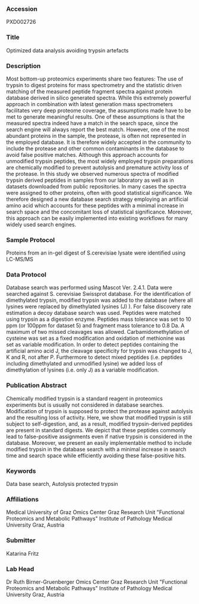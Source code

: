 ### Accession
PXD002726

### Title
Optimized data analysis avoiding trypsin artefacts

### Description
Most bottom-up proteomics experiments share two features: The use of trypsin to digest proteins for mass spectrometry and the statistic driven matching of the measured peptide fragment spectra against protein database derived in silico generated spectra. While this extremely powerful approach in combination with latest generation mass spectrometers facilitates very deep proteome coverage, the assumptions made have to be met to generate meaningful results. One of these assumptions is that the measured spectra indeed have a match in the search space, since the search engine will always report the best match. However, one of the most abundant proteins in the sample, the protease, is often not represented in the employed database. It is therefore widely accepted in the community to include the protease and other common contaminants in the database to avoid false positive matches. Although this approach accounts for unmodified trypsin peptides, the most widely employed trypsin preparations are chemically modified to prevent autolysis and premature activity loss of the protease. In this study we observed numerous spectra of modified trypsin derived peptides in samples from our laboratory as well as in datasets downloaded from public repositories. In many cases the spectra were assigned to other proteins, often with good statistical significance. We therefore designed a new database search strategy employing an artificial amino acid which accounts for these peptides with a minimal increase in search space and the concomitant loss of statistical significance. Moreover, this approach can be easily implemented into existing workflows for many widely used search engines.

### Sample Protocol
Proteins from an in-gel digest of S.cerevisiae lysate were identified using LC-MS/MS

### Data Protocol
Database search was performed using Mascot Ver. 2.4.1. Data were searched against S. cerevisiae Swissprot database. For the identification of dimethylated trypsin, modified trypsin was added to the database (where all lysines were replaced by dimethylated lysines (J) ). For false discovery rate estimation a decoy database search was used. Peptides were matched using trypsin as a digestion enzyme. Peptides mass tolerance was set to 10 ppm (or 100ppm for dataset 5) and fragment mass tolerance to 0.8 Da. A maximum of two missed cleavages was allowed. Carbamidomethylation of cysteine was set as a fixed modification and oxidation of methionine was set as variable modification. In order to detect peptides containing the artificial amino acid J, the cleavage specificity for trypsin was changed to J, K and R, not after P. Furthermore to detect mixed peptides (i.e. peptides including dimethylated and unmodified lysine) we added loss of dimethylation of lysines (i.e. only J) as a variable modification.

### Publication Abstract
Chemically modified trypsin is a standard reagent in proteomics experiments but is usually not considered in database searches. Modification of trypsin is supposed to protect the protease against autolysis and the resulting loss of activity. Here, we show that modified trypsin is still subject to self-digestion, and, as a result, modified trypsin-derived peptides are present in standard digests. We depict that these peptides commonly lead to false-positive assignments even if native trypsin is considered in the database. Moreover, we present an easily implementable method to include modified trypsin in the database search with a minimal increase in search time and search space while efficiently avoiding these false-positive hits.

### Keywords
Data base search, Autolysis protected trypsin

### Affiliations
Medical University of Graz
Omics Center Graz Research Unit "Functional Proteomics and Metabolic Pathways" Institute of Pathology Medical University Graz, Austria

### Submitter
Katarina Fritz

### Lab Head
Dr Ruth Birner-Gruenberger
Omics Center Graz Research Unit "Functional Proteomics and Metabolic Pathways" Institute of Pathology Medical University Graz, Austria



